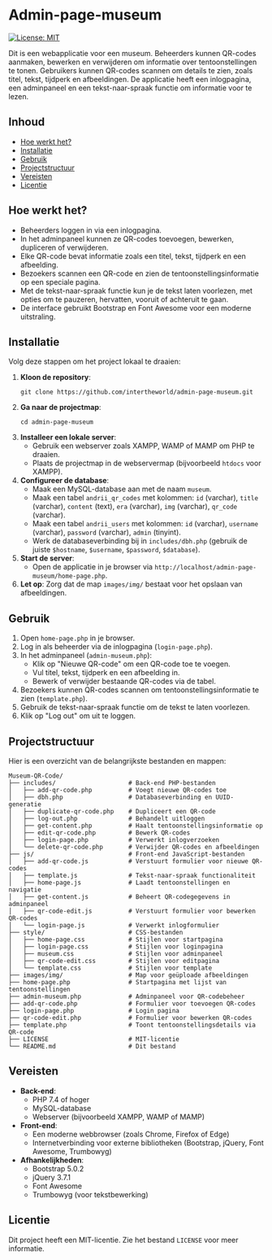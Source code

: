 # Admin-page-museum
[![License: MIT](https://img.shields.io/badge/License-MIT-yellow.svg)](https://opensource.org/licenses/MIT)

Dit is een webapplicatie voor een museum. Beheerders kunnen QR-codes aanmaken, bewerken en verwijderen om informatie over tentoonstellingen te tonen. Gebruikers kunnen QR-codes scannen om details te zien, zoals titel, tekst, tijdperk en afbeeldingen. De applicatie heeft een inlogpagina, een adminpaneel en een tekst-naar-spraak functie om informatie voor te lezen.

## Inhoud
- [Hoe werkt het?](#hoe-werkt-het)
- [Installatie](#installatie)
- [Gebruik](#gebruik)
- [Projectstructuur](#projectstructuur)
- [Vereisten](#vereisten)
- [Licentie](#licentie)

## Hoe werkt het?
- Beheerders loggen in via een inlogpagina.
- In het adminpaneel kunnen ze QR-codes toevoegen, bewerken, dupliceren of verwijderen.
- Elke QR-code bevat informatie zoals een titel, tekst, tijdperk en een afbeelding.
- Bezoekers scannen een QR-code en zien de tentoonstellingsinformatie op een speciale pagina.
- Met de tekst-naar-spraak functie kun je de tekst laten voorlezen, met opties om te pauzeren, hervatten, vooruit of achteruit te gaan.
- De interface gebruikt Bootstrap en Font Awesome voor een moderne uitstraling.

## Installatie
Volg deze stappen om het project lokaal te draaien:

1. **Kloon de repository**:  
   ```
   git clone https://github.com/intertheworld/admin-page-museum.git
   ```
2. **Ga naar de projectmap**:  
   ```
   cd admin-page-museum
   ```
3. **Installeer een lokale server**:  
   - Gebruik een webserver zoals XAMPP, WAMP of MAMP om PHP te draaien.
   - Plaats de projectmap in de webservermap (bijvoorbeeld `htdocs` voor XAMPP).
4. **Configureer de database**:  
   - Maak een MySQL-database aan met de naam `museum`.
   - Maak een tabel `andrii_qr_codes` met kolommen: `id` (varchar), `title` (varchar), `content` (text), `era` (varchar), `img` (varchar), `qr_code` (varchar).
   - Maak een tabel `andrii_users` met kolommen: `id` (varchar), `username` (varchar), `password` (varchar), `admin` (tinyint).
   - Werk de databaseverbinding bij in `includes/dbh.php` (gebruik de juiste `$hostname`, `$username`, `$password`, `$database`).
5. **Start de server**:  
   - Open de applicatie in je browser via `http://localhost/admin-page-museum/home-page.php`.
6. **Let op**: Zorg dat de map `images/img/` bestaat voor het opslaan van afbeeldingen.

## Gebruik
1. Open `home-page.php` in je browser.
2. Log in als beheerder via de inlogpagina (`login-page.php`).
3. In het adminpaneel (`admin-museum.php`):
   - Klik op "Nieuwe QR-code" om een QR-code toe te voegen.
   - Vul titel, tekst, tijdperk en een afbeelding in.
   - Bewerk of verwijder bestaande QR-codes via de tabel.
4. Bezoekers kunnen QR-codes scannen om tentoonstellingsinformatie te zien (`template.php`).
5. Gebruik de tekst-naar-spraak functie om de tekst te laten voorlezen.
6. Klik op "Log out" om uit te loggen.

## Projectstructuur

Hier is een overzicht van de belangrijkste bestanden en mappen:
```
Museum-QR-Code/
├── includes/                    # Back-end PHP-bestanden
│   ├── add-qr-code.php          # Voegt nieuwe QR-codes toe
│   ├── dbh.php                  # Databaseverbinding en UUID-generatie
│   ├── duplicate-qr-code.php    # Dupliceert een QR-code
│   ├── log-out.php              # Behandelt uitloggen
│   ├── get-content.php          # Haalt tentoonstellingsinformatie op
│   ├── edit-qr-code.php         # Bewerk QR-codes
│   ├── login-page.php           # Verwerkt inlogverzoeken
│   └── delete-qr-code.php       # Verwijder QR-codes en afbeeldingen
├── js/                          # Front-end JavaScript-bestanden
│   ├── add-qr-code.js           # Verstuurt formulier voor nieuwe QR-codes
│   ├── template.js              # Tekst-naar-spraak functionaliteit
│   ├── home-page.js             # Laadt tentoonstellingen en navigatie
│   ├── get-content.js           # Beheert QR-codegegevens in adminpaneel
│   ├── qr-code-edit.js          # Verstuurt formulier voor bewerken QR-codes
│   └── login-page.js            # Verwerkt inlogformulier
├── style/                       # CSS-bestanden
│   ├── home-page.css            # Stijlen voor startpagina
│   ├── login-page.css           # Stijlen voor loginpagina
│   ├── museum.css               # Stijlen voor adminpaneel
│   ├── qr-code-edit.css         # Stijlen voor editpagina
│   └── template.css             # Stijlen voor template
├── images/img/                  # Map voor geüploade afbeeldingen
├── home-page.php                # Startpagina met lijst van tentoonstellingen
├── admin-museum.php             # Adminpaneel voor QR-codebeheer
├── add-qr-code.php              # Formulier voor toevoegen QR-codes
├── login-page.php               # Login pagina
├── qr-code-edit.php             # Formulier voor bewerken QR-codes
├── template.php                 # Toont tentoonstellingsdetails via QR-code
├── LICENSE                      # MIT-licentie
└── README.md                    # Dit bestand
```

## Vereisten
- **Back-end**:
  - PHP 7.4 of hoger
  - MySQL-database
  - Webserver (bijvoorbeeld XAMPP, WAMP of MAMP)
- **Front-end**:
  - Een moderne webbrowser (zoals Chrome, Firefox of Edge)
  - Internetverbinding voor externe bibliotheken (Bootstrap, jQuery, Font Awesome, Trumbowyg)
- **Afhankelijkheden**:
  - Bootstrap 5.0.2
  - jQuery 3.7.1
  - Font Awesome
  - Trumbowyg (voor tekstbewerking)

## Licentie
Dit project heeft een MIT-licentie. Zie het bestand `LICENSE` voor meer informatie.

